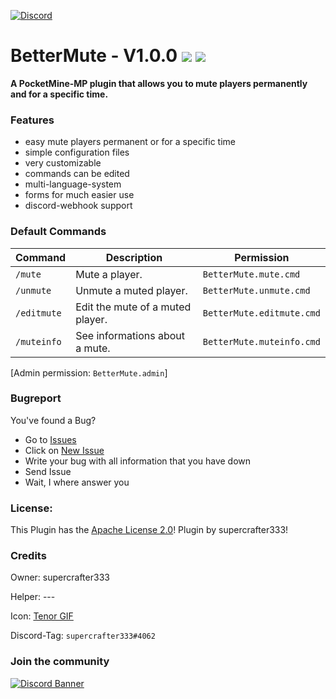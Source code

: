 [![Discord](https://img.shields.io/badge/chat-on%20discord-7289da.svg)](https://discord.gg/ca6cWPpERp)
# BetterMute - V1.0.0 [![](https://poggit.pmmp.io/shield.state/BetterMute)](https://poggit.pmmp.io/p/BetterMute) [![](https://poggit.pmmp.io/shield.dl.total/BetterMute)](https://poggit.pmmp.io/p/BetterMute)


**A PocketMine-MP plugin that allows you to mute players permanently and for a specific time.**

### Features
- easy mute players permanent or for a specific time
- simple configuration files
- very customizable
- commands can be edited
- multi-language-system
- forms for much easier use
- discord-webhook support

### Default Commands
| **Command** | **Description**                | **Permission**            |
|-------------|--------------------------------|---------------------------|
| `/mute`     | Mute a player.                 | `BetterMute.mute.cmd`     |
| `/unmute`   | Unmute a muted player.         | `BetterMute.unmute.cmd`   |
| `/editmute` | Edit the mute of a muted player. | `BetterMute.editmute.cmd` |
| `/muteinfo` | See informations about a mute. | `BetterMute.muteinfo.cmd` |

[Admin permission: `BetterMute.admin`]

### Bugreport
You've found a Bug?
- Go to [Issues](https://github.com/supercrafter333/BetterMute/issues)
- Click on [New Issue](https://github.com/supercrafter333/BetterMute/issues/new/choose)
- Write your bug with all information that you have down
- Send Issue
- Wait, I where answer you

### License:
This Plugin has the [Apache License 2.0](/LICENSE)! Plugin by supercrafter333!

### Credits

Owner: supercrafter333

Helper: ---

Icon: [Tenor GIF](https://tenor.com/bfWV2.gif)

Discord-Tag: `supercrafter333#4062`

### Join the community
[![Discord Banner](https://discordapp.com/api/guilds/847099444465238036/widget.png?style=banner3)](https://discord.gg/ca6cWPpERp)